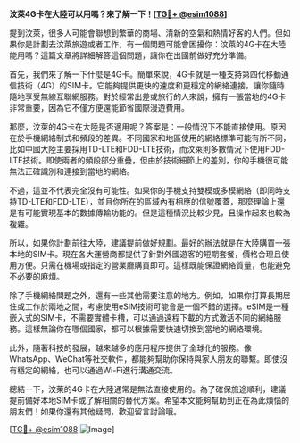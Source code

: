 **汶萊4G卡在大陸可以用嗎？來了解一下！[[TG💪+ @esim1088](https://t.me/s/esim1088)]**

提到汶萊，很多人可能會聯想到繁華的商場、清新的空氣和熱情好客的人們。但如果你是計劃去汶萊旅遊或者工作，有一個問題可能會困擾你：汶萊的4G卡在大陸能用嗎？這篇文章將詳細解答這個問題，讓你在出國前做好充分準備。

首先，我們來了解一下什麼是4G卡。簡單來說，4G卡就是一種支持第四代移動通信技術（4G）的SIM卡。它能夠提供更快的速度和更穩定的網絡連接，讓你隨時隨地享受無線互聯網服務。對於經常出差或旅行的人來說，擁有一張當地的4G卡非常重要，因為它不僅方便還能節省國際漫遊費用。

那麼，汶萊的4G卡在大陸是否適用呢？答案是：一般情況下不能直接使用。原因在於手機網絡制式和頻段的差異。不同國家和地區使用的網絡標準可能有所不同，比如中國大陸主要採用TD-LTE和FDD-LTE技術，而汶萊則多數情況下使用FDD-LTE技術。即使兩者的頻段部分重疊，但由於技術細節上的差別，你的手機很可能無法正確識別和連接到當地的網絡。

不過，這並不代表完全沒有可能性。如果你的手機支持雙模或多模網絡（即同時支持TD-LTE和FDD-LTE），並且你所在的區域內有相應的信號覆蓋，那麼理論上還是有可能實現基本的數據傳輸功能的。但是這種情況比較少見，且操作起來也較為複雜。

所以，如果你計劃前往大陸，建議提前做好規劃。最好的辦法就是在大陸購買一張本地的SIM卡。現在各大運營商都提供了針對外國遊客的短期套餐，價格合理且使用方便。只需在機場或指定的營業廳購買即可。這樣既能保證網絡質量，也能避免不必要的麻煩。

除了手機網絡問題之外，還有一些其他需要注意的地方。例如，如果你打算長期居住或工作於兩地之間，考慮使用eSIM技術可能會是一個不錯的選擇。eSIM是一種嵌入式的SIM卡，不需要實體卡槽，可以通過遠程下載的方式激活不同的網絡服務。這樣無論你在哪個國家，都可以根據需要快速切換到當地的網絡環境。

此外，隨著科技的發展，越來越多的應用程序提供了全球化的服務。像WhatsApp、WeChat等社交軟件，都能夠幫助你保持與家人朋友的聯繫。即使沒有穩定的網絡，也可以通過Wi-Fi進行溝通交流。

總結一下，汶萊的4G卡在大陸通常是無法直接使用的。為了確保旅途順利，建議提前備好本地SIM卡或了解相關的替代方案。希望本文能夠幫助到正在為此煩惱的朋友們！如果你還有其他疑問，歡迎留言討論哦。

[[TG💪+ @esim1088](https://t.me/s/esim1088) ![Image](https://i.postimg.cc/4NQfJmqS/Snipaste-2025-05-13-00-14-12.png)]